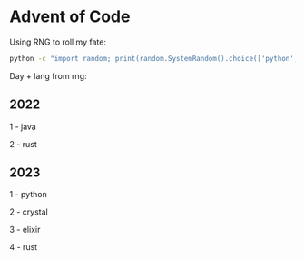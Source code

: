 # Advent of Code 

Using RNG to roll my fate:

```sh
python -c "import random; print(random.SystemRandom().choice(['python', 'typescript', 'go', 'rust', 'elixir', 'ruby', 'crystal', 'java']))"
```

Day + lang from rng:

## 2022

1 - java

2 - rust

## 2023

1 - python

2 - crystal

3 - elixir

4 - rust
